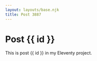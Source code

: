 ```yaml
---
layout: layouts/base.njk
title: Post 3887
---
```


# Post {{ id }}

This is post {{ id }} in my Eleventy project.
